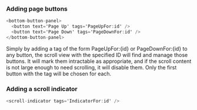### Adding page buttons
```csharp
<bottom-button-panel>
  <button text='Page Up' tags='PageUpFor:id' />
  <button text='Page Down' tags='PageDownFor:id' />
</bottom-button-panel>
```
Simply by adding a tag of the form PageUpFor:{id} or PageDownFor:{id} to any button, the scroll view with the specified ID will find and manage those buttons. It will mark them intractable as appropriate, and if the scroll content is not large enough to need scrolling, it will disable them. Only the first button with the tag will be chosen for each.

### Adding a scroll indicator
```csharp
<scroll-indicator tags='IndicatorFor:id' />
```